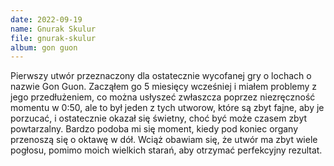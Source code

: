 ```yaml
---
date: 2022-09-19
name: Gnurak Skulur
file: gnurak-skulur
album: gon guon
---
```


Pierwszy utwór przeznaczony dla ostatecznie wycofanej gry o lochach o nazwie Gon Guon. Zacząłem go 5 miesięcy wcześniej i miałem problemy z jego przedłużeniem, co można usłyszeć zwłaszcza poprzez niezręczność momentu w 0:50, ale to był jeden z tych utworow, które są zbyt fajne, aby je porzucać, i ostatecznie okazał się świetny, choć być może czasem zbyt powtarzalny. Bardzo podoba mi się moment, kiedy pod koniec organy przenoszą się o oktawę w dół. Wciąż obawiam się, że utwór ma zbyt wiele pogłosu, pomimo moich wielkich starań, aby otrzymać perfekcyjny rezultat.
